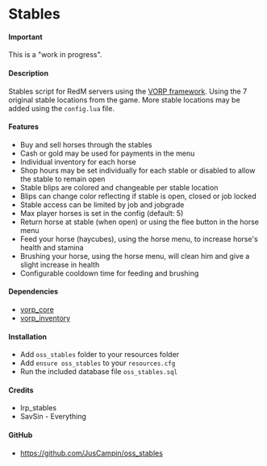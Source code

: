 # Stables

#### Important

This is a "work in progress".

#### Description

Stables script for RedM servers using the [VORP framework](https://github.com/VORPCORE). Using the 7 original stable locations from the game. More stable locations may be added using the `config.lua` file.

#### Features

- Buy and sell horses through the stables
- Cash or gold may be used for payments in the menu
- Individual inventory for each horse
- Shop hours may be set individually for each stable or disabled to allow the stable to remain open
- Stable blips are colored and changeable per stable location
- Blips can change color reflecting if stable is open, closed or job locked
- Stable access can be limited by job and jobgrade
- Max player horses is set in the config (default: 5)
- Return horse at stable (when open) or using the flee button in the horse menu
- Feed your horse (haycubes), using the horse menu, to increase horse's health and stamina
- Brushing your horse, using the horse menu, will clean him and give a slight increase in health
- Configurable cooldown time for feeding and brushing

#### Dependencies

- [vorp_core](https://github.com/VORPCORE/vorp-core-lua)
- [vorp_inventory](https://github.com/VORPCORE/vorp_inventory-lua)

#### Installation

- Add `oss_stables` folder to your resources folder
- Add `ensure oss_stables` to your `resources.cfg`
- Run the included database file `oss_stables.sql`

#### Credits

- lrp_stables
- SavSin - Everything

#### GitHub

- https://github.com/JusCampin/oss_stables
